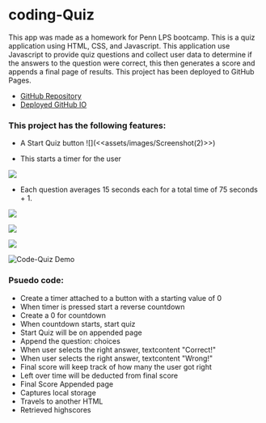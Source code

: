 # coding-Quiz

This app was made as a homework for Penn LPS bootcamp.
This is a quiz application using HTML, CSS, and Javascript.
This application use Javascript to provide quiz questions and collect user data to determine if the answers to the question were correct, this then generates a score and appends a final page of results.
This project has been deployed to GitHub Pages.

- [GitHub Repository](https://github.com/Geovany17/coding-Quiz)
- [Deployed GitHub IO](https://geovany17.github.io/coding-Quiz/)

### This project has the following features:

- A Start Quiz button
  ![](<<assets/images/Screenshot(2)>>)

- This starts a timer for the user

![](<assets/images/Screenshot(3).png>)

- Each question averages 15 seconds each for a total time of 75 seconds + 1.

![](<assets/images/Screenshot(4).png>)

![](<assets/images/Screenshot(5).png>)

![](<assets/images/Screenshot(6).png>)

![Code-Quiz Demo](assets/cqGif.gif)

### Psuedo code:

- Create a timer attached to a button with a starting value of 0
- When timer is pressed start a reverse countdown
- Create a 0 for countdown
- When countdown starts, start quiz
- Start Quiz will be on appended page
- Append the question: choices
- When user selects the right answer, textcontent "Correct!"
- When user selects the right answer, textcontent "Wrong!"
- Final score will keep track of how many the user got right
- Left over time will be deducted from final score
- Final Score Appended page
- Captures local storage
- Travels to another HTML
- Retrieved highscores
